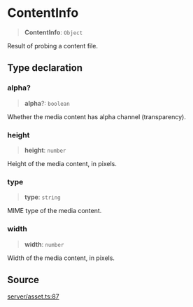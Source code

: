 # ContentInfo

> **ContentInfo**: `Object`

Result of probing a content file.

## Type declaration

### alpha?

> **alpha**?: `boolean`

Whether the media content has alpha channel (transparency).

### height

> **height**: `number`

Height of the media content, in pixels.

### type

> **type**: `string`

MIME type of the media content.

### width

> **width**: `number`

Width of the media content, in pixels.

## Source

[server/asset.ts:87](https://github.com/Elringus/Imgit/blob/cf06d86/src/server/asset.ts#L87)
